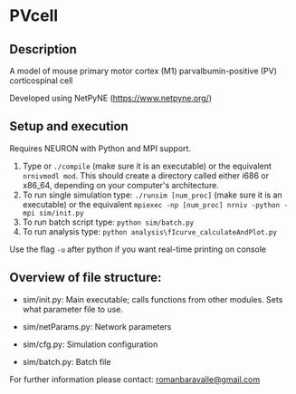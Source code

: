 # PVcell
## Description
A model of mouse primary motor cortex (M1) parvalbumin-positive (PV) corticospinal cell

Developed using NetPyNE (https://www.netpyne.org/)

## Setup and execution

Requires NEURON with Python and MPI support. 

1. Type or `./compile` (make sure it is an executable) or the equivalent `nrnivmodl mod`. This should create a directory called either i686 or x86_64, depending on your computer's architecture.
2. To run single simulation type: `./runsim [num_proc]` (make sure it is an executable) or the equivalent `mpiexec -np [num_proc] nrniv -python -mpi sim/init.py`
3. To run batch script type: `python sim/batch.py`
4. To run analysis type:  `python analysis\fIcurve_calculateAndPlot.py`

Use the flag `-u` after python if you want real-time printing on console

## Overview of file structure:

* sim/init.py: Main executable; calls functions from other modules. Sets what parameter file to use.

* sim/netParams.py: Network parameters

* sim/cfg.py: Simulation configuration

* sim/batch.py: Batch file

For further information please contact: romanbaravalle@gmail.com

